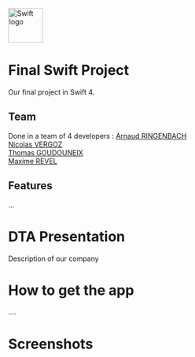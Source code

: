 <img src="https://swift.org/assets/images/swift.svg" alt="Swift logo" height="70" >

# Final Swift Project

Our final project in Swift 4.

## Team
Done in a team of 4 developers :
[Arnaud RINGENBACH](https://github.com/newatox)  
[Nicolas VERGOZ](https://github.com/nicolasvergoz)  
[Thomas GOUDOUNEIX](https://github.com/Nilmanduil)  
[Maxime REVEL](https://github.com/Cocatrix)  

## Features

...

# DTA Presentation

Description of our company

# How to get the app

....

# Screenshots
<!---![Screen](filename.png)-->
